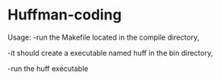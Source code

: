 # Huffman-coding

Usage: 
  -run the Makefile located in the compile directory,
  
  -it should create a executable named huff in the bin directory,
  
  -run the huff executable
